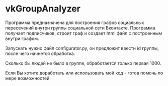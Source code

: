 # vkGroupAnalyzer

Программа предназначена для построения графов социальных пересечений внутри группы социальной сети Вконтакте. Программа получает подписчиков, строит граф и создает html файл с построенным внутри графом.

Запускать нужно файл configurator.py, он предложит ввести id группы, после чего начнется обработка.

Сколько бы людей не было в группе, обработается только первая 1000.

Если Вы хотите доработать или использовать мой код - готов помочь по мере возможностей.
